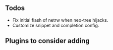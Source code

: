 ## Todos
- Fix initial flash of netrw when neo-tree hijacks.
- Customize snippet and completion config.

## Plugins to consider adding
